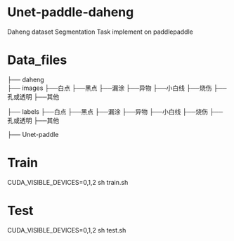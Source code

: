 # Unet-paddle-daheng
Daheng dataset Segmentation  Task implement on paddlepaddle

# Data_files
├── daheng                      
   ├── images
          ├──白点
          ├──黑点
          ├──漏涂
          ├──异物
          ├──小白线
          ├──烧伤
          ├──孔或透明
          ├──其他
        
   ├── labels
          ├──白点
          ├──黑点
          ├──漏涂
          ├──异物
          ├──小白线
          ├──烧伤
          ├──孔或透明
          ├──其他
        
├── Unet-paddle            

# Train
CUDA_VISIBLE_DEVICES=0,1,2 sh train.sh

# Test
CUDA_VISIBLE_DEVICES=0,1,2 sh test.sh
